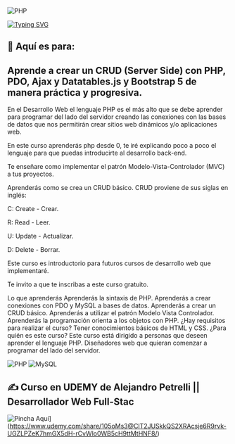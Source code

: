 
![PHP]([https://dev-to-uploads.s3.amazonaws.com/uploads/articles/th5xamgrr6se0x5ro4g6.png])


[![Typing SVG](https://readme-typing-svg.demolab.com?font=Fira+Code&pause=1000&random=false&width=435&lines=CRUD+con+PHP%2C+PDO%2C+;Ajax%2C+Datatables+y+Bootstrap)](https://git.io/typing-svg)


## 💫 Aquí es para:
## Aprende a crear un CRUD (Server Side) con PHP, PDO, Ajax y Datatables.js y Bootstrap 5 de manera práctica y progresiva.<br>

En el Desarrollo Web el lenguaje PHP es el más alto que se debe aprender para programar del lado del servidor creando las conexiones con las bases de datos que nos permitirán crear sitios web dinámicos y/o aplicaciones web.

En este curso aprenderás php desde 0, te iré explicando poco a poco el lenguaje para que puedas introducirte al desarrollo back-end.

Te enseñare como implementar el patrón Modelo-Vista-Controlador (MVC) a tus proyectos.

Aprenderás como se crea un CRUD básico.
CRUD proviene de sus siglas en inglés:

C: Create - Crear.

R: Read - Leer.

U: Update - Actualizar.

D: Delete - Borrar.

Este curso es introductorio para futuros cursos de desarrollo web que implementaré.

Te invito a que te inscribas a este curso gratuito.

Lo que aprenderás
Aprenderás la sintaxis de PHP.
Aprenderás a crear conexiones con PDO y MySQL a bases de datos.
Aprenderás a crear un CRUD básico.
Aprenderás a utilizar el patrón Modelo Vista Controlador.
Aprenderás la programación orienta a los objetos con PHP.
¿Hay requisitos para realizar el curso?
Tener conocimientos básicos de HTML y CSS.
¿Para quién es este curso?
Este curso está dirigido a personas que deseen aprender el lenguaje PHP.
Diseñadores web que quieran comenzar a programar del lado del servidor.

![PHP](https://img.shields.io/badge/php-%23777BB4.svg?style=flat&logo=php&logoColor=white) ![MySQL](https://img.shields.io/badge/mysql-%2300000f.svg?style=flat&logo=mysql&logoColor=white)


## ✍️ Curso en UDEMY de  Alejandro Petrelli || Desarrollador Web Full-Stac
![Pincha Aquí]([https://quotes-github-readme.vercel.app/api?type=horizontal&theme=dark)](https://www.udemy.com/share/105oMs3@ClT2JUSkkQS2XRAcsje6R9rvk-UGZLPZeK7hmGX5dH-rCvWlo0WB5cH9ttMtHNF8/)

